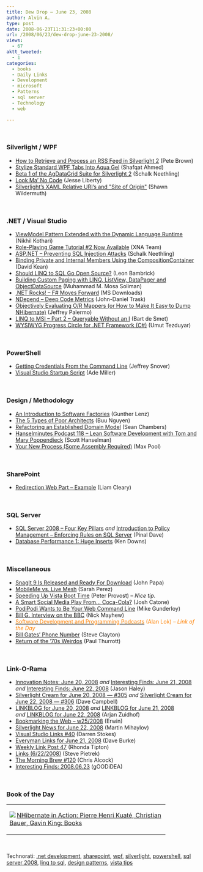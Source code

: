 ```yaml
---
title: Dew Drop – June 23, 2008
author: Alvin A.
type: post
date: 2008-06-23T11:31:23+00:00
url: /2008/06/23/dew-drop-june-23-2008/
views:
  - 67
aktt_tweeted:
  - 1
categories:
  - books
  - Daily Links
  - Development
  - microsoft
  - Patterns
  - sql server
  - Technology
  - web

---
```

</p> 

&#160;

### Silverlight / WPF

  * <a href="http://community.irritatedvowel.com/blogs/pete_browns_blog/archive/2008/06/20/How-to-Retrieve-and-Process-an-RSS-Feed-in-Silverlight-2.aspx" target="_blank">How to Retrieve and Process an RSS Feed in Silverlight 2</a> (Pete Brown)
  * <a href="http://dotnet.dzone.com/news/stylize-standard-wpf-tabs-into" target="_blank">Stylize Standard WPF Tabs Into Aqua Gel</a> (Shafqat Ahmed)
  * <a href="http://dotnet.dzone.com/announcements/beta-1-agdatagrid-suite-silver" target="_blank">Beta 1 of the AgDataGrid Suite for Silverlight 2</a> (Schalk Neethling)
  * <a href="http://silverlight.net/blogs/jesseliberty/archive/2008/06/22/look-ma-no-code.aspx" target="_blank">Look Ma&#8217; No Code</a> (Jesse Liberty)
  * <a href="http://adoguy.com/2008/06/23/Silverlight_s_XAML_Relative_URI_s_and_Site_of_Origin.aspx" target="_blank">Silverlight&#8217;s XAML Relative URI&#8217;s and "Site of Origin"</a> (Shawn Wildermuth)

&#160;

### .NET / Visual Studio

  * <a href="http://www.nikhilk.net/Entry.aspx?id=199" target="_blank">ViewModel Pattern Extended with the Dynamic Language Runtime</a> (Nikhil Kothari)
  * <a href="http://blogs.msdn.com/xna/archive/2008/06/20/role-playing-game-tutorial-2-now-available.aspx" target="_blank">Role-Playing Game Tutorial #2 Now Available</a> (XNA Team)
  * <a href="http://dotnet.dzone.com/news/aspnet-preventing-sql-injectio" target="_blank">ASP.NET &#8211; Preventing SQL Injection Attacks</a> (Schalk Neethling)
  * <a href="http://davesbox.com/archive/2008/06/21/binding-private-and-internal-members-using-the-compositioncontainer.aspx" target="_blank">Binding Private and Internal Members Using the CompositionContainer</a> (David Kean)
  * <a href="http://www.secretgeek.net/l2s_os.asp" target="_blank">Should LINQ to SQL Go Open Source?</a> (Leon Bambrick)
  * <a href="http://mosesofegypt.net/post/2008/06/Building-Custom-Paging-with-LINQ2c-ListView2c-DataPager-and-ObjectDataSource.aspx" target="_blank">Building Custom Paging with LINQ, ListView, DataPager and ObjectDataSource</a> (Muhammad M. Mosa Soliman)
  * <a href="http://www.microsoft.com/downloads/details.aspx?familyid=3f6c06c6-3603-4a7f-ad7b-4e61af364515&displaylang=en&tm" target="_blank">.NET Rocks! &#8211; F# Moves Forward</a> (MS Downloads)
  * <a href="http://blog.bluecog.co.nz/archives/2008/06/23/ndepend-deep-code-metrics/" target="_blank">NDepend &#8211; Deep Code Metrics</a> (John-Daniel Trask)
  * <a href="http://codebetter.com/blogs/jeffrey.palermo/archive/2008/06/23/objectively-evaluating-o-r-mappers-or-how-to-make-it-easy-to-dump-nhibernate.aspx" target="_blank">Objectively Evaluating O/R Mappers (or How to Make It Easy to Dump NHibernate)</a> (Jeffrey Palermo)
  * <a href="http://community.bartdesmet.net/blogs/bart/archive/2008/06/23/linq-to-msi-part-2-queryable-without-an-i.aspx" target="_blank">LINQ to MSI &#8211; Part 2 &#8211; Queryable Without an I</a> (Bart de Smet)
  * <a href="http://www.codeproject.com/KB/progress/ProgressCircleControl.aspx" target="_blank">WYSIWYG Progress Circle for .NET Framework (C#)</a> (Umut Tezduyar)

&#160;

### PowerShell

  * <a href="http://blogs.msdn.com/powershell/archive/2008/06/20/getting-credentials-from-the-command-line.aspx" target="_blank">Getting Credentials From the Command Line</a> (Jeffrey Snover)
  * <a href="http://www.ademiller.com/blogs/tech/2008/06/visual-studio-startup-script/?&owa_from=feed&owa_sid=" target="_blank">Visual Studio Startup Script</a> (Ade Miller)

&#160;

### Design / Methodology

  * <a href="http://dotnet.dzone.com/articles/an-introduction-software-facto" target="_blank">An Introduction to Software Factories</a> (Gunther Lenz)
  * <a href="http://www.buunguyen.net/blog/the-5-types-of-poor-architects.html" target="_blank">The 5 Types of Poor Architects</a> (Buu Nguyen)
  * <a href="http://www.lostechies.com/blogs/sean_chambers/archive/2008/06/22/refactoring-an-established-domain-language.aspx" target="_blank">Refactoring an Established Domain Model</a> (Sean Chambers)
  * <a href="http://www.hanselman.com/blog/HanselminutesPodcast118LeanSoftwareDevelopmentWithTomAndMaryPoppendieck.aspx" target="_blank">Hanselminutes Podcast 118 &#8211; Lean Software Development with Tom and Mary Poppendieck</a> (Scott Hanselman)
  * <a href="http://www.codesqueeze.com/your-new-process-some-assembly-required/" target="_blank">Your New Process (Some Assembly Required)</a> (Max Pool)

&#160;

### SharePoint

  * <a href="http://www.helloitsliam.com/archive/2008/06/21/redirection-web-part-example.aspx" target="_blank">Redirection Web Part &#8211; Example</a> (Liam Cleary)

&#160;

### SQL Server

  * <a href="http://blog.sqlauthority.com/2008/06/11/sql-server-2008-four-key-pillars/" target="_blank">SQL Server 2008 &#8211; Four Key Pillars</a>&#160;_and_&#160;<a href="http://blog.sqlauthority.com/2008/06/13/sql-server-2008-introduction-to-policy-management-enforcing-rules-on-sql-server/" target="_blank">Introduction to Policy Management &#8211; Enforcing Rules on SQL Server</a> (Pinal Dave)
  * <a href="http://database-programmer.blogspot.com/2008/06/database-performance-1-huge-inserts.html" target="_blank">Database Performance 1: Huge Inserts</a> (Ken Downs)

&#160;

### Miscellaneous

  * <a href="http://johnpapa.net/all/snagit-9-is-released-and-ready-for-download/" target="_blank">SnagIt 9 Is Released and Ready For Download</a> (John Papa)
  * <a href="http://www.sarahintampa.com/sarah/2008/06/20/mobileme-vs-live-mesh.html" target="_blank">MobileMe vs. Live Mesh</a> (Sarah Perez)
  * <a href="http://www.peterprovost.org/archive/2008/06/20/24467.aspx" target="_blank">Speeding Up Vista Boot Time</a> (Peter Provost) _– Nice tip._
  * <a href="http://www.readwriteweb.com/archives/coketag_social_media_app.php" target="_blank">A Smart Social Media Play From&#8230; Coca-Cola?</a> (Josh Catone)
  * <a href="http://webworkerdaily.com/2008/06/21/podipodi-web-command-line/" target="_blank">PodiPodi Wants to Be Your Web Command Line</a> (Mike Gunderloy)
  * <a href="http://blogs.gotdotnet.com/nickmayhew/archive/2008/06/21/bill-g-interview-on-bbc.aspx" target="_blank">Bill G. Interview on the BBC</a> (Nick Mayhew)
  * <a href="http://www.redgreenrefactor.com/post/Programming-Podcasts.aspx" target="_blank"><font color="#ff8000">Software Development and Programming Podcasts</font></a> <font color="#ff8000">(Alan Lok) <em>– Link of the Day</em></font>
  * <a href="http://blogs.msdn.com/stevecla01/archive/2008/06/22/bill-gates-s-phone-number.aspx" target="_blank">Bill Gates&#8217; Phone Number</a> (Steve Clayton)
  * <a href="http://community.winsupersite.com/blogs/paul/archive/2008/06/22/return-of-the-70s-weirdos.aspx" target="_blank">Return of the &#8217;70s Weirdos</a> (Paul Thurrott)

&#160;

### Link-O-Rama

  * <a href="http://jasonhaley.com/blog/archive/2008/06/20/141857.aspx" target="_blank">Innovation Notes: June 20, 2008</a>&#160;_and_&#160;<a href="http://jasonhaley.com/blog/archive/2008/06/21/141863.aspx" target="_blank">Interesting Finds: June 21, 2008</a> _and_&#160;<a href="http://jasonhaley.com/blog/archive/2008/06/22/141866.aspx" target="_blank">Interesting Finds: June 22, 2008</a> (Jason Haley)
  * <a href="http://geekswithblogs.net/WynApseTechnicalMusings/archive/2008/06/20/123044.aspx" target="_blank">Silverlight Cream for June 20, 2008 &#8212; #305</a>&#160;_and_&#160;<a href="http://geekswithblogs.net/WynApseTechnicalMusings/archive/2008/06/22/123066.aspx" target="_blank">Silverlight Cream for June 22, 2008 &#8212; #306</a> (Dave Campbell)
  * <a href="http://www.arjansworld.com/2008/06/20/linkblog-for-june-20-2008/" target="_blank">LINKBLOG for June 20, 2008</a>&#160;_and_&#160;<a href="http://www.arjansworld.com/2008/06/21/linkblog-for-june-21-2008/" target="_blank">LINKBLOG for June 21, 2008</a> _and_&#160;<a href="http://www.arjansworld.com/2008/06/22/linkblog-for-june-22-2008/" target="_blank">LINKBLOG for June 22, 2008</a> (Arjan Zuidhof)
  * <a href="http://www.d2design.be/bookmarking/bookmarking-the-web-w252008/" target="_blank">Bookmarking the Web &#8211; w25/2008</a> (Erwin)
  * <a href="http://www.silverlightshow.net/news/Silverlight-news-for-June-22-2008.aspx" target="_blank">Silverlight News for June 22, 2008</a> (Martin Mihaylov)
  * <a href="http://visualstudiohacks.com/blog/visual-studio-links-40/" target="_blank">Visual Studio Links #40</a> (Darren Stokes)
  * <a href="http://dbvt.com/blog/post/2008/06/Everyman-Links-for-June-212c-2008.aspx" target="_blank">Everyman Links for June 21, 2008</a> (Dave Burke)
  * <a href="http://rtipton.wordpress.com/2008/06/22/weekly-link-post-47/" target="_blank">Weekly Link Post 47</a> (Rhonda Tipton)
  * <a href="http://spietrek.blogspot.com/2008/06/links-6222008.html" target="_blank">Links (6/22/2008)</a> (Steve Pietrek)
  * <a href="http://blog.cwa.me.uk/2008/06/23/the-morning-brew-120/" target="_blank">The Morning Brew #120</a> (Chris Alcock)
  * <a href="http://weblogs.asp.net/yuanjian/archive/2008/06/22/interesting-finds-2008-06-23.aspx" target="_blank">Interesting Finds: 2008.06.23</a> (gOODiDEA)

&#160;

### Book of the Day

<div class="wlWriterSmartContent" id="scid:7dc1bd33-94bd-46fd-a20b-0131235bcd47:4a96e515-1e49-43d7-8a25-bd523b450cda" style="padding-right: 0px; display: inline; padding-left: 0px; float: none; padding-bottom: 0px; margin: 0px; padding-top: 0px">
  <table cellspacing="0" cellpadding="2" width="400" border="0" unselectable="on">
    <tr>
      <td valign="top" width="400">
        <p>
          <a title="NHibernate in Action: Pierre Henri Kuat&eacute;, Christian Bauer, Gavin King: Books" href="http://www.amazon.com/exec/obidos/ASIN/1932394923/alvinashcraft-20"><img data-recalc-dims="1" decoding="async" src="https://i0.wp.com/images.amazon.com/images/P/1932394923.01.MZZZZZZZ.jpg?w=660" border="0" align="left" style="float:left" />NHibernate in Action: Pierre Henri Kuat&eacute;, Christian Bauer, Gavin King: Books</a>
        </p>
      </td>
    </tr>
  </table>
</div>

&#160;

<div class="wlWriterSmartContent" id="scid:C16BAC14-9A3D-4c50-9394-FBFEF7A93539:5ae7bc36-db4d-44f8-97ca-557b5cee2d34" style="padding-right: 0px; display: inline; padding-left: 0px; float: none; padding-bottom: 0px; margin: 0px; padding-top: 0px">
  <!--dotnetkickit-->
</div>

<div class="wlWriterSmartContent" id="scid:d7bf807d-7bb0-458a-811f-90c51817d5c2:4bf50f11-3a01-471a-86b7-be820448ca52" style="padding-right: 0px; display: inline; padding-left: 0px; float: none; padding-bottom: 0px; margin: 0px; padding-top: 0px">
  <p>
    <span class="TagSite">Technorati:</span> <a href="http://technorati.com/tag/.net+development" rel="tag" class="tag">.net development</a>, <a href="http://technorati.com/tag/sharepoint" rel="tag" class="tag">sharepoint</a>, <a href="http://technorati.com/tag/wpf" rel="tag" class="tag">wpf</a>, <a href="http://technorati.com/tag/silverlight" rel="tag" class="tag">silverlight</a>, <a href="http://technorati.com/tag/powershell" rel="tag" class="tag">powershell</a>, <a href="http://technorati.com/tag/sql+server+2008" rel="tag" class="tag">sql server 2008</a>, <a href="http://technorati.com/tag/linq+to+sql" rel="tag" class="tag">linq to sql</a>, <a href="http://technorati.com/tag/design+patterns" rel="tag" class="tag">design patterns</a>, <a href="http://technorati.com/tag/vista+tips" rel="tag" class="tag">vista tips</a><br /><!-- StartInsertedTags: .net development, sharepoint, wpf, silverlight, powershell, sql server 2008, linq to sql, design patterns, vista tips :EndInsertedTags -->
  </p>
</div>